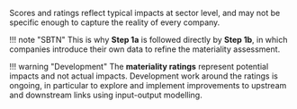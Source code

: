 
Scores and ratings reflect typical impacts at sector level, and may not be specific enough to capture the reality of every company.

!!! note "SBTN"
    This is why **Step 1a** is followed directly by **Step 1b**, in which companies introduce their own data to refine the materiality assessment.

!!! warning "Development"
    The **materiality ratings** represent potential impacts and not actual impacts. Development work around the ratings is ongoing, in particular to explore and implement improvements to upstream and downstream links using input-output modelling.
